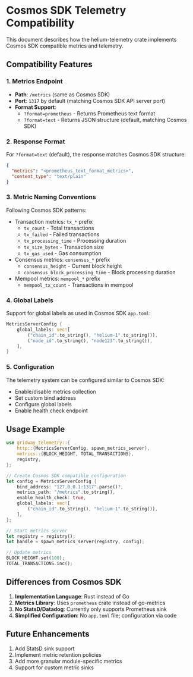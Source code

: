 # Cosmos SDK Telemetry Compatibility

This document describes how the helium-telemetry crate implements Cosmos SDK compatible metrics and telemetry.

## Compatibility Features

### 1. Metrics Endpoint

- **Path**: `/metrics` (same as Cosmos SDK)
- **Port**: `1317` by default (matching Cosmos SDK API server port)
- **Format Support**: 
  - `?format=prometheus` - Returns Prometheus text format
  - `?format=text` - Returns JSON structure (default, matching Cosmos SDK)

### 2. Response Format

For `?format=text` (default), the response matches Cosmos SDK structure:
```json
{
  "metrics": "<prometheus_text_format_metrics>",
  "content_type": "text/plain"
}
```

### 3. Metric Naming Conventions

Following Cosmos SDK patterns:
- Transaction metrics: `tx_*` prefix
  - `tx_count` - Total transactions
  - `tx_failed` - Failed transactions
  - `tx_processing_time` - Processing duration
  - `tx_size_bytes` - Transaction size
  - `tx_gas_used` - Gas consumption
- Consensus metrics: `consensus_*` prefix
  - `consensus_height` - Current block height
  - `consensus_block_processing_time` - Block processing duration
- Mempool metrics: `mempool_*` prefix
  - `mempool_tx_count` - Transactions in mempool

### 4. Global Labels

Support for global labels as used in Cosmos SDK `app.toml`:
```rust
MetricsServerConfig {
    global_labels: vec![
        ("chain_id".to_string(), "helium-1".to_string()),
        ("node_id".to_string(), "node123".to_string()),
    ],
}
```

### 5. Configuration

The telemetry system can be configured similar to Cosmos SDK:
- Enable/disable metrics collection
- Set custom bind address
- Configure global labels
- Enable health check endpoint

## Usage Example

```rust
use gridway_telemetry::{
    http::{MetricsServerConfig, spawn_metrics_server},
    metrics::{BLOCK_HEIGHT, TOTAL_TRANSACTIONS},
    registry,
};

// Create Cosmos SDK compatible configuration
let config = MetricsServerConfig {
    bind_address: "127.0.0.1:1317".parse()?,
    metrics_path: "/metrics".to_string(),
    enable_health_check: true,
    global_labels: vec![
        ("chain_id".to_string(), "helium-1".to_string()),
    ],
};

// Start metrics server
let registry = registry();
let handle = spawn_metrics_server(registry, config);

// Update metrics
BLOCK_HEIGHT.set(100);
TOTAL_TRANSACTIONS.inc();
```

## Differences from Cosmos SDK

1. **Implementation Language**: Rust instead of Go
2. **Metrics Library**: Uses `prometheus` crate instead of go-metrics
3. **No StatsD/Datadog**: Currently only supports Prometheus sink
4. **Simplified Configuration**: No `app.toml` file; configuration via code

## Future Enhancements

1. Add StatsD sink support
2. Implement metric retention policies
3. Add more granular module-specific metrics
4. Support for custom metric sinks